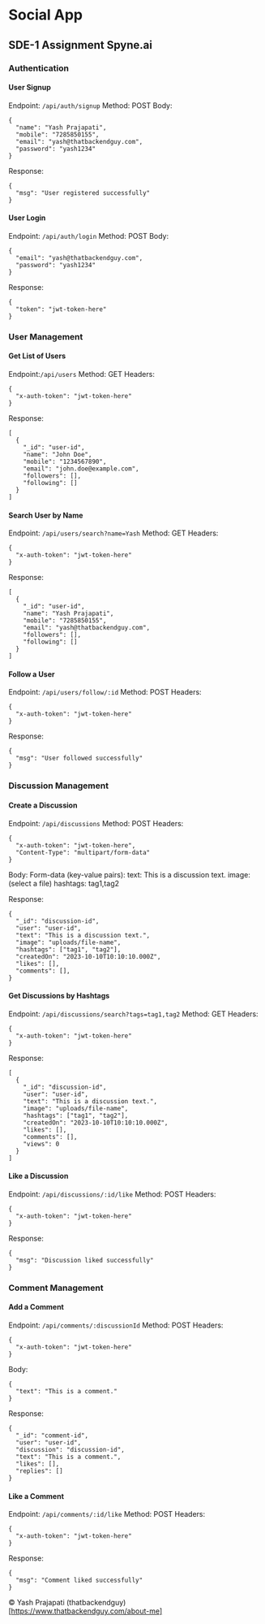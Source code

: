 # Social App
## SDE-1 Assignment Spyne.ai

### Authentication
#### User Signup
Endpoint: `/api/auth/signup`
Method: POST
Body:
```
{
  "name": "Yash Prajapati",
  "mobile": "7285850155",
  "email": "yash@thatbackendguy.com",
  "password": "yash1234"
}
```
Response:
```
{
  "msg": "User registered successfully"
}
```

#### User Login
Endpoint: `/api/auth/login`
Method: POST
Body:
```
{
  "email": "yash@thatbackendguy.com",
  "password": "yash1234"
}
```
Response:
```
{
  "token": "jwt-token-here"
}
```

### User Management
#### Get List of Users
Endpoint:`/api/users`
Method: GET
Headers:
```
{
  "x-auth-token": "jwt-token-here"
}
```
Response:
```
[
  {
    "_id": "user-id",
    "name": "John Doe",
    "mobile": "1234567890",
    "email": "john.doe@example.com",
    "followers": [],
    "following": []
  }
]
```

#### Search User by Name
Endpoint: `/api/users/search?name=Yash`
Method: GET
Headers:
```
{
  "x-auth-token": "jwt-token-here"
}
```
Response:
```
[
  {
    "_id": "user-id",
    "name": "Yash Prajapati",
    "mobile": "7285850155",
    "email": "yash@thatbackendguy.com",
    "followers": [],
    "following": []
  }
]
```

#### Follow a User
Endpoint: `/api/users/follow/:id`
Method: POST
Headers:
```
{
  "x-auth-token": "jwt-token-here"
}
```
Response:
```
{
  "msg": "User followed successfully"
}
```

### Discussion Management
#### Create a Discussion

Endpoint: `/api/discussions`
Method: POST
Headers:
```
{
  "x-auth-token": "jwt-token-here",
  "Content-Type": "multipart/form-data"
}
```
Body:
Form-data (key-value pairs):
text: This is a discussion text.
image: (select a file)
hashtags: tag1,tag2

Response:
```
{
  "_id": "discussion-id",
  "user": "user-id",
  "text": "This is a discussion text.",
  "image": "uploads/file-name",
  "hashtags": ["tag1", "tag2"],
  "createdOn": "2023-10-10T10:10:10.000Z",
  "likes": [],
  "comments": [],
}
```

#### Get Discussions by Hashtags
Endpoint: `/api/discussions/search?tags=tag1,tag2`
Method: GET
Headers:
```
{
  "x-auth-token": "jwt-token-here"
}
```
Response:
```
[
  {
    "_id": "discussion-id",
    "user": "user-id",
    "text": "This is a discussion text.",
    "image": "uploads/file-name",
    "hashtags": ["tag1", "tag2"],
    "createdOn": "2023-10-10T10:10:10.000Z",
    "likes": [],
    "comments": [],
    "views": 0
  }
]
```

#### Like a Discussion
Endpoint: `/api/discussions/:id/like`
Method: POST
Headers:
```
{
  "x-auth-token": "jwt-token-here"
}
```
Response:
```
{
  "msg": "Discussion liked successfully"
}
```

### Comment Management
#### Add a Comment
Endpoint: `/api/comments/:discussionId`
Method: POST
Headers:
```
{
  "x-auth-token": "jwt-token-here"
}
```
Body:
```
{
  "text": "This is a comment."
}
```
Response:
```
{
  "_id": "comment-id",
  "user": "user-id",
  "discussion": "discussion-id",
  "text": "This is a comment.",
  "likes": [],
  "replies": []
}
```

#### Like a Comment
Endpoint: `/api/comments/:id/like`
Method: POST
Headers:
```
{
  "x-auth-token": "jwt-token-here"
}
```
Response:
```
{
  "msg": "Comment liked successfully"
}
```

© Yash Prajapati (thatbackendguy)[https://www.thatbackendguy.com/about-me]